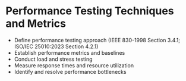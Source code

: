 # Performance Testing Techniques and Metrics
- Define performance testing approach (IEEE 830-1998 Section 3.4.1; ISO/IEC 25010:2023 Section 4.2.1)
- Establish performance metrics and baselines
- Conduct load and stress testing
- Measure response times and resource utilization
- Identify and resolve performance bottlenecks